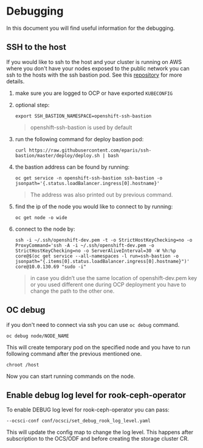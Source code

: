# Debugging

In this document you will find useful information for the debugging.

## SSH to the host

If you would like to ssh to the host and your cluster is running on AWS where
you don't have your nodes exposed to the public network you can ssh to the hosts with the
ssh bastion pod. See this [repository](https://github.com/eparis/ssh-bastion) for
more details.

1) make sure you are logged to OCP or have exported `KUBECONFIG`
1) optional step:

    ```console
    export SSH_BASTION_NAMESPACE=openshift-ssh-bastion
    ```

    > openshift-ssh-bastion is used by default
1) run the following command for deploy bastion pod:

    ```console
    curl https://raw.githubusercontent.com/eparis/ssh-bastion/master/deploy/deploy.sh | bash
    ```

1) the bastion address can be found by running:

    ```console
    oc get service -n openshift-ssh-bastion ssh-bastion -o jsonpath='{.status.loadBalancer.ingress[0].hostname}'
    ```

    > The address was also printed out by previous command.

1) find the ip of the node you would like to connect to by running:

    ```console
    oc get node -o wide
    ```

1) connect to the node by:

    ```console
    ssh -i ~/.ssh/openshift-dev.pem -t -o StrictHostKeyChecking=no -o ProxyCommand='ssh -A -i ~/.ssh/openshift-dev.pem -o StrictHostKeyChecking=no -o ServerAliveInterval=30 -W %h:%p core@$(oc get service --all-namespaces -l run=ssh-bastion -o jsonpath="{.items[0].status.loadBalancer.ingress[0].hostname}")' core@10.0.130.69 "sudo -i"
    ```

    > in case you didn’t use the same location of openshift-dev.pem key or you used different one during OCP deployment you have to change the path to the other one.

## OC debug

if you don't need to connect via ssh you can use `oc debug` command.

```console
oc debug node/NODE_NAME
```

This will create temporary pod on the specified node and you have to run
following command after the previous mentioned one.

```console
chroot /host
```

Now you can start running commands on the node.


## Enable debug log level for rook-ceph-operator

To enable DEBUG log level for rook-ceph-operator you can pass:

`--ocsci-conf conf/ocsci/set_debug_rook_log_level.yaml`

This will update the config map to change the log level.
This happens after subscription to the OCS/ODF and before creating the storage
cluster CR.
